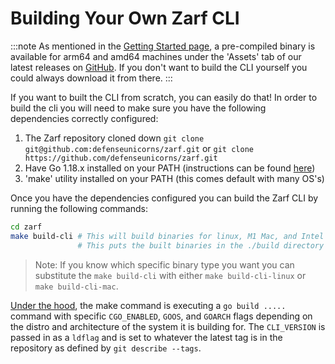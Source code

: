 # Building Your Own Zarf CLI

:::note
As mentioned in the [Getting Started page](../../getting-started), a pre-compiled binary is available for arm64 and amd64 machines under the 'Assets' tab of our latest releases on [GitHub](https://github.com/defenseunicorns/zarf/releases). If you don't want to build the CLI yourself you could always download it from there.
:::

If you want to built the CLI from scratch, you can easily do that! In order to build the cli you will need to make sure you have the following dependencies correctly configured:
1. The Zarf repository cloned down `git clone git@github.com:defenseunicorns/zarf.git` or `git clone https://github.com/defenseunicorns/zarf.git`
2. Have Go 1.18.x installed on your PATH (instructions can be found [here](https://go.dev/doc/install))
3. 'make' utility installed on your PATH (this comes default with many OS's)

Once you have the dependencies configured you can build the Zarf CLI by running the following commands:
```bash
cd zarf
make build-cli # This will build binaries for linux, M1 Mac, and Intel Mac machines
               # This puts the built binaries in the ./build directory
```
 > Note: If you know which specific binary type you want you can substitute the `make build-cli` with either `make build-cli-linux` or `make build-cli-mac`.

 [Under the hood](https://github.com/defenseunicorns/zarf/blob/473cbd5be203bd38254556cf3d55561e5be247dd/Makefile#L44), the make command is executing a `go build .....` command with specific `CGO_ENABLED`, `GOOS`, and `GOARCH` flags depending on the distro and architecture of the system it is building for. The `CLI_VERSION` is passed in as a `ldflag` and is set to whatever the latest tag is in the repository as defined by `git describe --tags`.

